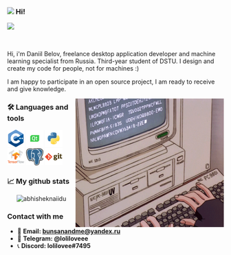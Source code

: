 ### <img src="https://media.giphy.com/media/hvRJCLFzcasrR4ia7z/giphy.gif" width="25px"> Hi! 

![](https://visitor-badge.glitch.me/badge?page_id=bunsanandme.dunsanandme)

<br />

Hi, i'm Daniil Belov, freelance desktop application developer and machine learning specialist from Russia. Third-year student of DSTU. I design and create my code for people, not for machines :)

I am happy to participate in an open source project, I am ready to receive and give knowledge.


<img align="right" alt="GIF" src="https://github.com/bunsanandme/bunsanandme/blob/master/code.gif?raw=true" width="345" height="300" />



### 🛠 Languages and tools

<code><img height="40" src="https://raw.githubusercontent.com/github/explore/80688e429a7d4ef2fca1e82350fe8e3517d3494d/topics/cpp/cpp.png"></code>
<code><img height="40" src="https://raw.githubusercontent.com/github/explore/80688e429a7d4ef2fca1e82350fe8e3517d3494d/topics/qt/qt.png"></code>
<code><img height="40" src="https://raw.githubusercontent.com/github/explore/80688e429a7d4ef2fca1e82350fe8e3517d3494d/topics/python/python.png"></code>
<code><img height="40" src="https://raw.githubusercontent.com/github/explore/80688e429a7d4ef2fca1e82350fe8e3517d3494d/topics/tensorflow/tensorflow.png"></code>
<code><img height="40" src="https://raw.githubusercontent.com/github/explore/80688e429a7d4ef2fca1e82350fe8e3517d3494d/topics/postgresql/postgresql.png"></code>
<code><img height="40" src="https://raw.githubusercontent.com/github/explore/80688e429a7d4ef2fca1e82350fe8e3517d3494d/topics/git/git.png"></code>

  
### 📈 My github stats

<p align="center"> <img src="https://github-readme-stats.vercel.app/api?username=bunsanandme&show_icons=true&theme=gotham" alt="abhisheknaiidu" />

<br />

### Contact with me  

- 📧 <b>Email: bunsanandme@yandex.ru </b>
- 📲 <b>Telegram: @loliloveee </b>
- 📞 <b>Discord: lolilovee#7495 </b>
  
